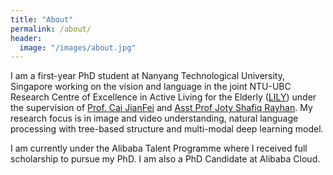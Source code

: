```yaml
---
title: "About"
permalink: /about/
header:
  image: "/images/about.jpg"
---
```


I am a first-year PhD student at Nanyang Technological University, Singapore working on the vision and language in the joint NTU-UBC Research Centre of Excellence in Active Living for the Elderly ([LILY](http://www.ntulily.org/)) under the supervision of [Prof. Cai JianFei](http://www3.ntu.edu.sg/home/asjfcai/) and [Asst Prof Joty Shafiq Rayhan](https://raihanjoty.github.io/). My research focus is in image and video understanding, natural language processing with tree-based structure and multi-modal deep learning model.

I am currently under the Alibaba Talent Programme where I received full scholarship to pursue my PhD. I am also a PhD Candidate at Alibaba Cloud.
